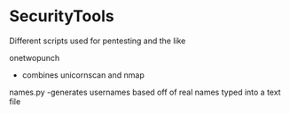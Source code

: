 SecurityTools
=============

Different scripts used for pentesting and the like

onetwopunch 
- combines unicornscan and nmap

names.py 
-generates usernames based off of real names typed into a text file
